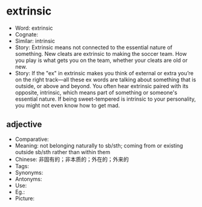 # extrinsic

- Word: extrinsic
- Cognate: 
- Similar: intrinsic
- Story: Extrinsic means not connected to the essential nature of something. New cleats are extrinsic to making the soccer team. How you play is what gets you on the team, whether your cleats are old or new.
- Story: If the "ex" in extrinsic makes you think of external or extra you’re on the right track––all these ex words are talking about something that is outside, or above and beyond. You often hear extrinsic paired with its opposite, intrinsic, which means part of something or someone's essential nature. If being sweet-tempered is intrinsic to your personality, you might not even know how to get mad.

## adjective

- Comparative: 
- Meaning: not belonging naturally to sb/sth; coming from or existing outside sb/sth rather than within them
- Chinese: 非固有的；非本质的；外在的；外来的
- Tags: 
- Synonyms: 
- Antonyms: 
- Use: 
- Eg.: 
- Picture: 

